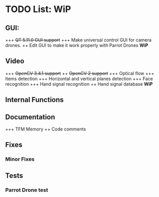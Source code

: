 # TODO List:  **WiP**

## GUI:
+++ ~~QT 5.11.0 GUI support~~
+++ Make universal control GUI for camera drones.
++ Edit GUI to make it work properly with Parrot Drones
**WiP**

## Video
+++ ~~OpenCV 3.4.1 support~~
++ ~~OpenCV 2 support~~
+++ Optical flow
+++ Items detection
+++ Horizontal and vertical planes detection
+++ Face recognition
+++ Hand signal recognition
++ Hand signal database
**WiP**

## Internal Functions


## Documentation
+++ TFM Memory
++ Code comments

## Fixes

### Minor Fixes

## Tests

### Parrot Drone test
